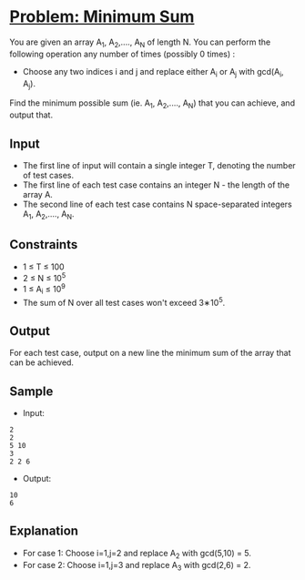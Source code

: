# [Problem: Minimum Sum](https://www.codechef.com/problems/MINSM)

You are given an array A<sub>1</sub>, A<sub>2</sub>,...., A<sub>N</sub> of length N. You can perform the following operation any number of times (possibly 0 times) :
- Choose any two indices i and j and replace either A<sub>i</sub> or A<sub>j</sub> with gcd(A<sub>i</sub>, A<sub>j</sub>).

Find the minimum possible sum (ie. A<sub>1</sub>, A<sub>2</sub>,...., A<sub>N</sub>) that you can achieve, and output that.

## Input

- The first line of input will contain a single integer T, denoting the number of test cases.
- The first line of each test case contains an integer N - the length of the array A.
- The second line of each test case contains N space-separated integers A<sub>1</sub>, A<sub>2</sub>,...., A<sub>N</sub>.

## Constraints

- 1 ≤ T ≤ 100
- 2 ≤ N ≤ 10<sup>5</sup>
- 1 ≤ A<sub>i</sub> ≤ 10<sup>9</sup>
- The sum of N over all test cases won't exceed 3∗10<sup>5</sup>.

## Output

For each test case, output on a new line the minimum sum of the array that can be achieved.

## Sample

- Input:
```
2
2
5 10
3
2 2 6
```

- Output:
```
10
6
```

## Explanation

- For case 1: Choose i=1,j=2 and replace A<sub>2</sub> with gcd(5,10) = 5.
- For case 2: Choose i=1,j=3 and replace A<sub>3</sub> with gcd(2,6) = 2.
